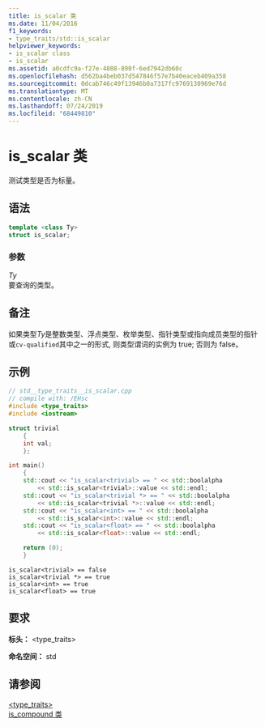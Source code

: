 ```yaml
---
title: is_scalar 类
ms.date: 11/04/2016
f1_keywords:
- type_traits/std::is_scalar
helpviewer_keywords:
- is_scalar class
- is_scalar
ms.assetid: a0cdfc9a-f27e-4808-890f-6ed7942db60c
ms.openlocfilehash: d562ba4beb037d547846f57e7b40eaceb409a358
ms.sourcegitcommit: 0dcab746c49f13946b0a7317fc9769130969e76d
ms.translationtype: MT
ms.contentlocale: zh-CN
ms.lasthandoff: 07/24/2019
ms.locfileid: "68449810"
---
```

# <a name="isscalar-class"></a>is_scalar 类

测试类型是否为标量。

## <a name="syntax"></a>语法

```cpp
template <class Ty>
struct is_scalar;
```

### <a name="parameters"></a>参数

*Ty*\
要查询的类型。

## <a name="remarks"></a>备注

如果类型*Ty*是整数类型、浮点类型、枚举类型、指针类型或指向成员类型的指针或`cv-qualified`其中之一的形式, 则类型谓词的实例为 true; 否则为 false。

## <a name="example"></a>示例

```cpp
// std__type_traits__is_scalar.cpp
// compile with: /EHsc
#include <type_traits>
#include <iostream>

struct trivial
    {
    int val;
    };

int main()
    {
    std::cout << "is_scalar<trivial> == " << std::boolalpha
        << std::is_scalar<trivial>::value << std::endl;
    std::cout << "is_scalar<trivial *> == " << std::boolalpha
        << std::is_scalar<trivial *>::value << std::endl;
    std::cout << "is_scalar<int> == " << std::boolalpha
        << std::is_scalar<int>::value << std::endl;
    std::cout << "is_scalar<float> == " << std::boolalpha
        << std::is_scalar<float>::value << std::endl;

    return (0);
    }
```

```Output
is_scalar<trivial> == false
is_scalar<trivial *> == true
is_scalar<int> == true
is_scalar<float> == true
```

## <a name="requirements"></a>要求

**标头：** \<type_traits>

**命名空间：** std

## <a name="see-also"></a>请参阅

[<type_traits>](../standard-library/type-traits.md)\
[is_compound 类](../standard-library/is-compound-class.md)
